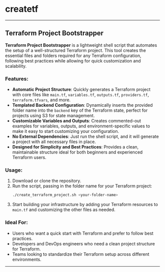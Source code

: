 # createtf
---

## Terraform Project Bootstrapper

**Terraform Project Bootstrapper** is a lightweight shell script that automates the setup of a well-structured Terraform project. This tool creates the essential files and folders required for any Terraform configuration, following best practices while allowing for quick customization and scalability.

### Features:
- **Automatic Project Structure**: Quickly generates a Terraform project with core files like `main.tf`, `variables.tf`, `outputs.tf`, `providers.tf`, `terraform.tfvars`, and more.
- **Templated Backend Configuration**: Dynamically inserts the provided folder name into the `backend` key of the Terraform state, perfect for projects using S3 for state management.
- **Customizable Variables and Outputs**: Creates commented-out examples for variables, outputs, and environment-specific values to make it easy to start customizing your configuration.
- **No External Dependencies**: Just run the shell script, and it will generate a project with all necessary files in place.
- **Designed for Simplicity and Best Practices**: Provides a clean, maintainable structure ideal for both beginners and experienced Terraform users.

### Usage:
1. Download or clone the repository.
2. Run the script, passing in the folder name for your Terraform project:
   ```bash
   ./create_terraform_project.sh <your-folder-name>
   ```
3. Start building your infrastructure by adding your Terraform resources to `main.tf` and customizing the other files as needed.

### Ideal For:
- Users who want a quick start with Terraform and prefer to follow best practices.
- Developers and DevOps engineers who need a clean project structure for Terraform.
- Teams looking to standardize their Terraform setup across different environments.

---

